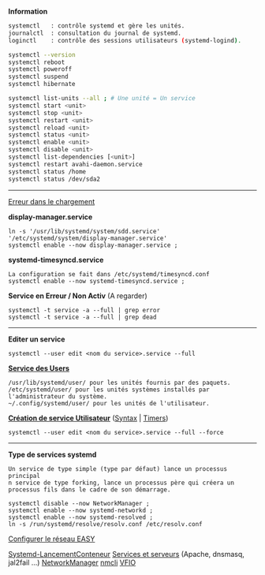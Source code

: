 
**Information**

```bash
systemctl   : contrôle systemd et gère les unités.
journalctl  : consultation du journal de systemd.
loginctl    : contrôle des sessions utilisateurs (systemd-logind).

systemctl --version
systemctl reboot
systemctl poweroff
systemctl suspend
systemctl hibernate

systemctl list-units --all ; # Une unité = Un service
systemctl start <unit>
systemctl stop <unit>
systemctl restart <unit>
systemctl reload <unit>
systemctl status <unit>
systemctl enable <unit>
systemctl disable <unit>
systemctl list-dependencies [<unit>]
systemctl restart avahi-daemon.service
systemctl status /home
systemctl status /dev/sda2
```

-------------------------------------------------------------------------------------------------
[Erreur dans le chargement](https://wiki.archlinux.fr/systemd)

**display-manager.service**
```
ln -s '/usr/lib/systemd/system/sdd.service' '/etc/systemd/system/display-manager.service'
systemctl enable --now display-manager.service ;
```

**systemd-timesyncd.service**
```
La configuration se fait dans /etc/systemd/timesyncd.conf
systemctl enable --now systemd-timesyncd.service ;
```


**Service en Erreur / Non Activ** (A regarder)
```
systemctl -t service -a --full | grep error
systemctl -t service -a --full | grep dead
```

-------------------------------------------------------------------------------------------------
**Editer un service**
```
systemctl --user edit <nom du service>.service --full
```

**[Service des Users](https://wiki.archlinux.fr/Systemd/utilisateur)**
```
/usr/lib/systemd/user/ pour les unités fournis par des paquets.
/etc/systemd/user/ pour les unités systèmes installés par l'administrateur du système.
~/.config/systemd/user/ pour les unités de l'utilisateur.
```



**[Création de service Utilisateur](https://doc.ubuntu-fr.org/creer_un_service_avec_systemd)** ([Syntax](https://www.linuxtricks.fr/wiki/systemd-creer-des-services-timers-unites) | [Timers](https://www.linuxtricks.fr/wiki/systemd-creer-des-services-timers-unites))
```
systemctl --user edit <nom du service>.service --full --force
```
-------------------------------------------------------------------------------------------------
**Type de services systemd**
```
Un service de type simple (type par défaut) lance un processus principal
n service de type forking, lance un processus père qui créera un processus fils dans le cadre de son démarrage.
```

```
systemctl disable --now NetworkManager ;
systemctl enable --now systemd-networkd ;
systemctl enable --now systemd-resolved ;
ln -s /run/systemd/resolve/resolv.conf /etc/resolv.conf
```

[Configurer le réseau EASY](https://www.xmodulo.com/switch-from-networkmanager-to-systemd-networkd.html)

[Systemd-LancementConteneur](https://www.linuxtricks.fr/wiki/wiki.php?title=systemd-demarrer-une-distribution-comme-un-conteneur)
[Services et serveurs](https://www.linuxtricks.fr/wiki/services-et-serveurs) (Apache, dnsmasq, jal2fail ...)
[NetworkManager](https://doc.fedora-fr.org/wiki/Le_service_network)
[nmcli](https://sysreseau.net/networkmanager-nmcli-nmtui/)
[VFIO](https://hackmd.io/@edingroot/SkGD3Q7Wv#B-Enable-the-IOMMU-for-systemd-boot-Proxmox-on-UEFI)
